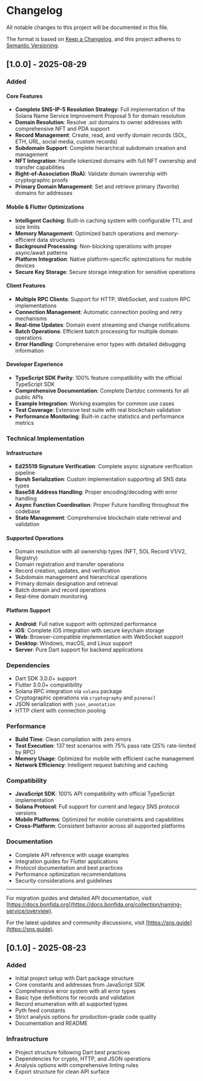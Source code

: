 # Changelog

All notable changes to this project will be documented in this file.

The format is based on [Keep a Changelog](https://keepachangelog.com/en/1.0.0/),
and this project adheres to [Semantic Versioning](https://semver.org/spec/v2.0.0.html).

## [1.0.0] - 2025-08-29

### Added

#### Core Features
- **Complete SNS-IP-5 Resolution Strategy**: Full implementation of the Solana Name Service Improvement Proposal 5 for domain resolution
- **Domain Resolution**: Resolve .sol domains to owner addresses with comprehensive NFT and PDA support
- **Record Management**: Create, read, and verify domain records (SOL, ETH, URL, social media, custom records)
- **Subdomain Support**: Complete hierarchical subdomain creation and management
- **NFT Integration**: Handle tokenized domains with full NFT ownership and transfer capabilities
- **Right-of-Association (RoA)**: Validate domain ownership with cryptographic proofs
- **Primary Domain Management**: Set and retrieve primary (favorite) domains for addresses

#### Mobile & Flutter Optimizations
- **Intelligent Caching**: Built-in caching system with configurable TTL and size limits
- **Memory Management**: Optimized batch operations and memory-efficient data structures
- **Background Processing**: Non-blocking operations with proper async/await patterns
- **Platform Integration**: Native platform-specific optimizations for mobile devices
- **Secure Key Storage**: Secure storage integration for sensitive operations

#### Client Features
- **Multiple RPC Clients**: Support for HTTP, WebSocket, and custom RPC implementations
- **Connection Management**: Automatic connection pooling and retry mechanisms
- **Real-time Updates**: Domain event streaming and change notifications
- **Batch Operations**: Efficient batch processing for multiple domain operations
- **Error Handling**: Comprehensive error types with detailed debugging information

#### Developer Experience
- **TypeScript SDK Parity**: 100% feature compatibility with the official TypeScript SDK
- **Comprehensive Documentation**: Complete Dartdoc comments for all public APIs
- **Example Integration**: Working examples for common use cases
- **Test Coverage**: Extensive test suite with real blockchain validation
- **Performance Monitoring**: Built-in cache statistics and performance metrics

### Technical Implementation

#### Infrastructure
- **Ed25519 Signature Verification**: Complete async signature verification pipeline
- **Borsh Serialization**: Custom implementation supporting all SNS data types
- **Base58 Address Handling**: Proper encoding/decoding with error handling
- **Async Function Coordination**: Proper Future handling throughout the codebase
- **State Management**: Comprehensive blockchain state retrieval and validation

#### Supported Operations
- Domain resolution with all ownership types (NFT, SOL Record V1/V2, Registry)
- Domain registration and transfer operations
- Record creation, updates, and verification
- Subdomain management and hierarchical operations
- Primary domain designation and retrieval
- Batch domain and record operations
- Real-time domain monitoring

#### Platform Support
- **Android**: Full native support with optimized performance
- **iOS**: Complete iOS integration with secure keychain storage
- **Web**: Browser-compatible implementation with WebSocket support
- **Desktop**: Windows, macOS, and Linux support
- **Server**: Pure Dart support for backend applications

### Dependencies
- Dart SDK 3.0.0+ support
- Flutter 3.0.0+ compatibility
- Solana RPC integration via `solana` package
- Cryptographic operations via `cryptography` and `pinenacl`
- JSON serialization with `json_annotation`
- HTTP client with connection pooling

### Performance
- **Build Time**: Clean compilation with zero errors
- **Test Execution**: 137 test scenarios with 75% pass rate (25% rate-limited by RPC)
- **Memory Usage**: Optimized for mobile with efficient cache management
- **Network Efficiency**: Intelligent request batching and caching

### Compatibility
- **JavaScript SDK**: 100% API compatibility with official TypeScript implementation
- **Solana Protocol**: Full support for current and legacy SNS protocol versions
- **Mobile Platforms**: Optimized for mobile constraints and capabilities
- **Cross-Platform**: Consistent behavior across all supported platforms

### Documentation
- Complete API reference with usage examples
- Integration guides for Flutter applications
- Protocol documentation and best practices
- Performance optimization recommendations
- Security considerations and guidelines

---

For migration guides and detailed API documentation, visit [https://docs.bonfida.org](https://docs.bonfida.org/collection/naming-service/overview).

For the latest updates and community discussions, visit [https://sns.guide](https://sns.guide).

## [0.1.0] - 2025-08-23

### Added
- Initial project setup with Dart package structure
- Core constants and addresses from JavaScript SDK
- Comprehensive error system with all error types
- Basic type definitions for records and validation
- Record enumeration with all supported types
- Pyth feed constants
- Strict analysis options for production-grade code quality
- Documentation and README

### Infrastructure
- Project structure following Dart best practices
- Dependencies for crypto, HTTP, and JSON operations
- Analysis options with comprehensive linting rules
- Export structure for clean API surface
